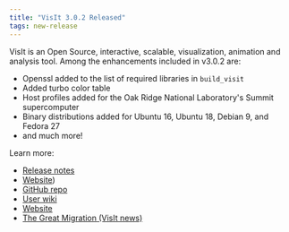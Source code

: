 ```yaml
---
title: "VisIt 3.0.2 Released"
tags: new-release
---
```


VisIt is an Open Source, interactive, scalable, visualization, animation and analysis tool. Among the enhancements included in v3.0.2 are:
- Openssl added to the list of required libraries in `build_visit`
- Added turbo color table
- Host profiles added for the Oak Ridge National Laboratory's Summit supercomputer
- Binary distributions added for Ubuntu 16, Ubuntu 18, Debian 9, and Fedora 27
- and much more!

Learn more:
- [Release notes](https://wci.llnl.gov/simulation/computer-codes/visit/releases/release-notes-3.0.2)
- [Website](https://visit.llnl.gov/))
- [GitHub repo](https://github.com/visit-dav)
- [User wiki](https://www.visitusers.org/index.php?title=Main_Page)
- [Website](https://wci.llnl.gov/simulation/computer-codes/visit/)
- [The Great Migration (VisIt news)](https://computing.llnl.gov/newsroom/great-migration-visit-moves-subversion-github)
